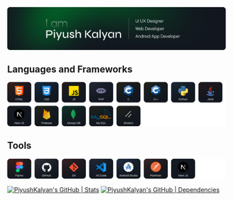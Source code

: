 <img src="images/header.png">

## Languages and Frameworks
<img src="images/languages.png">

## Tools
<img src="images/tools.png">


[![PiyushKalyan's GitHub | Stats](https://stats.quine.sh/PiyushKalyan/github?theme=dark)](https://quine.sh?utm_source=widgets&utm_campaign=PiyushKalyan)
[![PiyushKalyan's GitHub | Dependencies](https://stats.quine.sh/PiyushKalyan/dependencies?theme=dark)](https://quine.sh?utm_source=widgets&utm_campaign=PiyushKalyan) 
